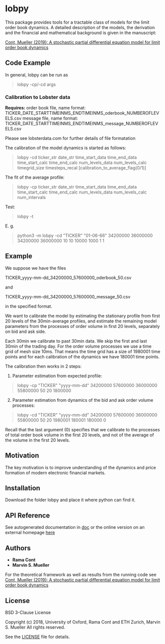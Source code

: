 # lobpy


This package provides tools for a tractable class of models for the limit order book dynamics. A detailed description of the models, the derivation and the financial and mathematical background is given in the manuscript: 

[Cont, Mueller (2019): A stochastic partial differential equation model for limit order book dynamics](https://arxiv.org/abs/1904.03058 )


## Code Example



In general, lobpy can be run as

> lobpy -cp/-cd args


### Calibration to Lobster data

**Requires:**
order book file, name format: TICKER_DATE_STARTTIMEINMS_ENDTIMEINMS_oderbook_NUMBEROFLEVELS.csv
message file, name format: TICKER_DATE_STARTTIMEINMS_ENDTIMEINMS_message_NUMBEROFLEVELS.csv

Please see lobsterdata.com for further details of file formatation

The calibration of the model dynamics is started as follows:

> lobpy -cd ticker_str date_str time_start_data time_end_data time_start_calc time_end_calc num_levels_data num_levels_calc timegrid_size timesteps_recal [calibration_to_average_flag(0/1)]

The fit of the average profile: 

> lobpy -cp ticker_str date_str time_start_data time_end_data time_start_calc time_end_calc num_levels_data num_levels_calc num_intervals


Test:
> lobpy -t


E. g. 

> python3 -m lobpy -cd "TICKER" "01-06-66" 34200000 36000000 34200000 36000000 10 10 10000 1000 1 1



## Example

We suppose we have the files

TICKER_yyyy-mm-dd_34200000_57600000_oderbook_50.csv

and

TICKER_yyyy-mm-dd_34200000_57600000_message_50.csv

in the specified format.

We want to calibrate the model by estimating the stationary profile from first 20 levels of the 30min-average profiles, and estimate the remaining model parameters from the processes of order volume in first 20 levels, separately on bid and ask side. 

Each 30min we calibrate to past 30min data. We skip the first and last 30min of the trading day. 
For the order volume processes we use a time grid of mesh size 10ms. That means the time grid has a size of 1980001 time points and for each calibration of the dynamics we have 180001 time points.  

The calibration then works in 2 steps:

1) Parameter estimation from expected profile: 
> lobpy -cp "TICKER" "yyyy-mm-dd" 34200000 57600000 36000000 55800000 50 20 1800000

2) Parameter estimation from dynamics of the bid and ask order volume processes:

> lobpy -cd "TICKER" "yyyy-mm-dd" 34200000 57600000 36000000 55800000 50 20 1980001 180001 180000 0

Recall that the last argument (0) specifies that we calibrate to the processes of total order book volume in the first 20 levels, and not of the average of the volume in the first 20 levels. 


## Motivation

The key motivation is to improve understanding of the dynamics and price formation of modern electronic financial markets. 


## Installation

Download the folder lobpy and place it where python can find it. 

## API Reference

See autogenerated documentation in [doc](doc) or the online version on an external homepage [here](https://people.math.ethz.ch/~marvmuel/lobpydoc/doc/lobpy.html)


## Authors

* **Rama Cont** 
* **Marvin S. Mueller** 

For the theoretical framework as well as results from the running code see [Cont, Mueller (2019): A stochastic partial differential equation model for limit order book dynamics](https://arxiv.org/abs/1904.03058 )


## License

BSD 3-Clause License

Copyright (c) 2018, University of Oxford, Rama Cont and ETH Zurich, Marvin S. Mueller
All rights reserved.

See the [LICENSE](LICENSE) file for details.

